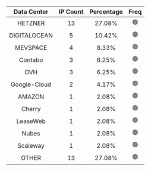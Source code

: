 | Data Center | IP Count | Percentage | Freq |
|:------------:|:--------:|:-----------:|:-----:|
| HETZNER | 13 | 27.08% | 🟢 |
| DIGITALOCEAN | 5 | 10.42% | 🟢 |
| MEVSPACE | 4 | 8.33% | 🟢 |
| Contabo | 3 | 6.25% | 🟢 |
| OVH | 3 | 6.25% | 🟢 |
| Google-Cloud | 2 | 4.17% | 🟢 |
| AMAZON | 1 | 2.08% | 🟢 |
| Cherry | 1 | 2.08% | 🟢 |
| LeaseWeb | 1 | 2.08% | 🟢 |
| Nubes | 1 | 2.08% | 🟢 |
| Scaleway | 1 | 2.08% | 🟢 |
| OTHER | 13 | 27.08% | 🟢 |